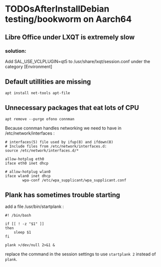 # TODOsAfterInstallDebian testing/bookworm on Aarch64

## Libre Office under LXQT is extremely slow
### solution:
Add SAL_USE_VCLPLUGIN=qt5 to /usr/share/lxqt/session.conf under the category [Environment]

## Default utillities are missing
```
apt install net-tools apt-file
```

## Unnecessary packages that eat lots of CPU
```
apt remove --purge ofono connman
```

Because connman handles networking we need to have in /etc/network/interfaces :
```
# interfaces(5) file used by ifup(8) and ifdown(8)
# Include files from /etc/network/interfaces.d:
source /etc/network/interfaces.d/*

allow-hotplug eth0
iface eth0 inet dhcp

# allow-hotplug wlan0
iface wlan0 inet dhcp
        wpa-conf /etc/wpa_supplicant/wpa_supplicant.conf

```

## Plank has sometimes trouble starting

add a file /usr/bin/startplank :
```
#! /bin/bash

if [[ ! -z "$1" ]]
then
    sleep $1
fi

plank >/dev/null 2>&1 &

```

replace the command in the session settings to use `startplank 2` instead of `plank`.
